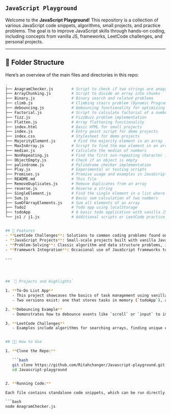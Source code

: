 ## `JavaScript Playground` ##

Welcome to the **JavaScript Playground**! This repository is a collection of various JavaScript code snippets, algorithms, small projects, and practice problems. The goal is to improve JavaScript skills through hands-on coding, including concepts from vanilla JS, frameworks, LeetCode challenges, and personal projects.

---

## 📂 Folder Structure

Here’s an overview of the main files and directories in this repo:

```bash
.
├── AnagramChecker.js        # Script to check if two strings are anagrams
├── ArrayChunking.js         # Script to divide an array into chunks
├── Binary.js                # Binary search and related problems
├── climb.js                 # Climbing stairs problem (Dynamic Programming)
├── debouncing.js            # Debouncing functionality for optimizing events
├── Factorial.js             # Script to calculate factorial of a number
├── fizz.js                  # FizzBuzz problem implementation
├── Flatten.js               # Array flattening functionality
├── index.html               # Basic HTML for small projects
├── index.js                 # Entry point script for demo projects
├── index.css                # Stylesheet for demo projects
├── MajorityElement.js        # Find the majority element in an array
├── MaxInArray.js            # Script to find the max element in an array
├── median.js                # Calculate the median of numbers
├── NonRepeating.js          # Find the first non-repeating character in a string
├── ObjectEmpty.js           # Check if an object is empty
├── palindrome.js            # Palindrome checker implementation
├── Play.js                  # Experimental or testing scripts
├── Promises.js              # Promise usage and examples in JavaScript
├── README.md                # This file
├── RemoveDuplicates.js      # Remove duplicates from an array
├── reverse.js               # Reverse a string
├── SingleElement.js         # Find the single element in a list where others are repeated
├── Sum.js                   # Basic sum calculation of two numbers
├── SumOfArrayElements.js    # Sum all elements of an array
├── Todo2                    # Todo app using localStorage
├── todoApp                  # A basic todo application with vanilla JS, HTML, and CSS
└── js1 / j1.js              # Additional scripts or LeetCode practice files


## 🚀 Features
- **LeetCode Challenges**: Solutions to common coding problems found on platforms like LeetCode, including algorithms for searching, sorting, dynamic programming, and more.
- **JavaScript Projects**: Small-scale projects built with vanilla JavaScript, HTML, and CSS. Examples include to-do list apps, debouncing examples, and more.
- **Problem-Solving**: Classic algorithm and data structure problems, including factorials, palindrome checkers, array manipulations, etc.
- **Framework Integration**: Occasional use of JavaScript frameworks to test out various tools and enhance skills with different libraries and frameworks.

---




## `📝 Projects and Highlights`

1. **To-Do List App**
   - This project showcases the basics of task management using vanilla JavaScript.
   - Two versions exist: one that stores tasks in memory (`todoApp`), and another using `localStorage` to persist tasks (`Todo2`).

2. **Debouncing Example**
   - Demonstrates how to debounce events like `scroll` or `input` to improve performance by limiting function calls.

3. **LeetCode Challenges**
   - Examples include algorithms for searching arrays, finding unique elements, majority elements, and working with strings (palindromes, anagrams, etc.).


## 🧑‍💻 How to Use

1. **Clone the Repo:**

   ```bash
   git clone https://github.com/Ritahchanger/Javascript-playground.git
   cd Javascript-playground


2. **Running Code:**

Each file contains standalone code snippets, which can be run directly using Node.js. For example:

```bash
node AnagramChecker.js